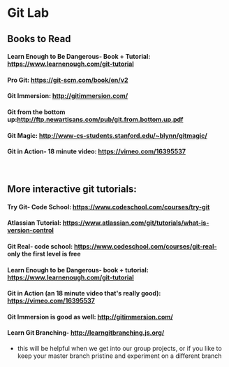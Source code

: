 # Git Lab

## Books to Read

#### Learn Enough to Be Dangerous- Book + Tutorial: https://www.learnenough.com/git-tutorial

#### Pro Git: https://git-scm.com/book/en/v2

#### Git Immersion: http://gitimmersion.com/

#### Git from the bottom up:http://ftp.newartisans.com/pub/git.from.bottom.up.pdf

#### Git Magic: http://www-cs-students.stanford.edu/~blynn/gitmagic/

#### Git in Action- 18 minute video: https://vimeo.com/16395537

<br />

## More interactive git tutorials:

#### Try Git- Code School: https://www.codeschool.com/courses/try-git 

#### Atlassian Tutorial: https://www.atlassian.com/git/tutorials/what-is-version-control

#### Git Real- code school: https://www.codeschool.com/courses/git-real- only the first level is free

#### Learn Enough to be Dangerous- book + tutorial: https://www.learnenough.com/git-tutorial

#### Git in Action (an 18 minute video that's really good): https://vimeo.com/16395537

#### Git Immersion is good as well: http://gitimmersion.com/

#### Learn Git Branching- http://learngitbranching.js.org/
- this will be helpful when we get into our group projects, or if you like to keep your master branch pristine and experiment on a different branch